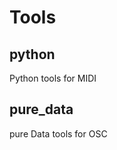 Tools
===============

## python  <br/>
Python tools for MIDI <br/>

## pure_data  <br/>
 pure Data tools for OSC <br/>
